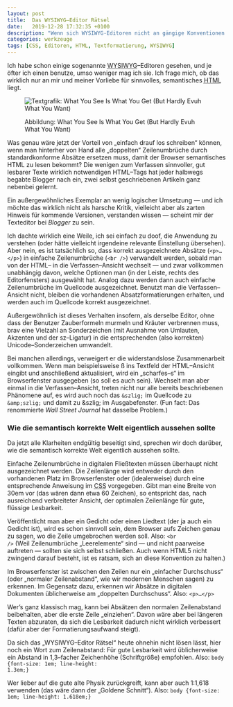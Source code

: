 ```yaml
---
layout: post
title:  Das WYSIWYG–Editor Rätsel
date:   2019-12-28 17:32:35 +0100
description: "Wenn sich WYSIWYG-Editoren nicht an gängige Konventionen halten, nützt einfache Anwendung auch wenig."
categories: werkzeuge
tags: [CSS, Editoren, HTML, Textformatierung, WYSIWYG]
---
```

Ich habe schon einige sogenannte <abbr title="What You See Is What You Get">WYSIWYG</abbr>–Editoren gesehen, und je öfter ich einen benutze, umso weniger mag ich sie. Ich frage mich, ob das wirklich nur an mir und meiner Vorliebe für sinnvolles, semantisches <abbr title="HyperText Markup Language">HTML</abbr> liegt.
<!--more-->
<figure>
<p><img src="{{site.baseurl}}/assets/images/wysiwyg.png" alt="Textgrafik: What You See Is What You Get (But Hardly Evuh What You Want)"/></p>
<figcaption>
<p>Abbildung: What You See Is What You Get (But Hardly Evuh What You Want)</p>
</figcaption>
</figure>

Was genau wäre jetzt der Vorteil von „einfach drauf los schreiben“ können, wenn man hinterher von Hand alle „doppelten“ Zeilenumbrüche durch standardkonforme Absätze ersetzen muss, damit der Browser semantisches <abbr>HTML</abbr> zu lesen bekommt? Die wenigen zum Verfassen sinnvoller, gut lesbarer Texte wirklich notwendigen <abbr>HTML</abbr>–Tags hat jeder halbwegs begabte Blogger nach ein, zwei selbst geschriebenen Artikeln ganz nebenbei gelernt.

Ein außergewöhnliches Exemplar an wenig logischer Umsetzung — und ich möchte das wirklich nicht als harsche Kritik, vielleicht aber als zarten Hinweis für kommende Versionen, verstanden wissen — scheint mir der Texteditor bei <em>Blogger</em> zu sein.

Ich dachte wirklich eine Weile, ich sei einfach zu doof, die Anwendung zu verstehen (oder hätte vielleicht irgendeine relevante Einstellung übersehen). Aber nein, es ist tatsächlich so, dass korrekt ausgezeichnete Absätze (<code>&lt;p&gt;…&lt;&#47;p&gt;</code>) in einfache Zeilenumbrüche (<code>&lt;br &#47;&gt;</code>) verwandelt werden, sobald man von der <abbr>HTML</abbr>– in die Verfassen–Ansicht wechselt — und zwar vollkommen unabhängig davon, welche Optionen man (in der Leiste, rechts des Editorfensters) ausgewählt hat. Analog dazu werden dann auch einfache Zeilenumbrüche im Quellcode ausgezeichnet. Benutzt man die Verfassen–Ansicht nicht, bleiben die vorhandenen Absatzformatierungen erhalten, und werden auch im Quellcode korrekt ausgezeichnet.

Außergewöhnlich ist dieses Verhalten insofern, als derselbe Editor, ohne dass der Benutzer Zauberformeln murmeln und Kräuter verbrennen muss, brav eine Vielzahl an Sonderzeichen (mit Ausnahme von Umlauten, Akzenten und der <abbr>sz</abbr>–Ligatur) in die entsprechenden (also korrekten) Unicode–Sonderzeichen umwandelt.

Bei manchen allerdings, verweigert er die widerstandslose Zusammenarbeit vollkommen. Wenn man beispielsweise &szlig; ins Textfeld der HTML–Ansicht eingibt und anschließend aktualisiert, wird ein „scharfes–s“ im Browserfenster ausgegeben (so soll es auch sein). Wechselt man aber einmal in die Verfassen–Ansicht, treten nicht nur alle bereits beschriebenen Phänomene auf, es wird auch noch das <code>&amp;szlig;</code> im Quellcode zu <code>&amp;amp;szlig;</code> und damit zu &amp;szlig; im Ausgabefenster. (Fun fact: Das renommierte <em>Wall Street Journal</em> hat dasselbe Problem.)

<h3>Wie die semantisch korrekte Welt eigentlich aussehen sollte</h3>

Da jetzt alle Klarheiten endgültig beseitigt sind, sprechen wir doch darüber, wie die semantisch korrekte Welt eigentlich aussehen sollte.

Einfache Zeilenumbrüche in digitalen Fließtexten müssen überhaupt nicht ausgezeichnet werden. Die Zeilenlänge wird entweder durch den vorhandenen Platz im Browserfenster oder (idealerweise) durch eine entsprechende Anweisung im <abbr title="Cascading Style Sheet">CSS</abbr> vorgegeben. Gibt man eine Breite von 30em vor (das wären dann etwa 60 Zeichen), so entspricht das, nach ausreichend verbreiteter Ansicht, der optimalen Zeilenlänge für gute, flüssige Lesbarkeit.

Veröffentlicht man aber ein Gedicht oder einen Liedtext (der ja auch ein Gedicht ist), wird es schon sinnvoll sein, dem Browser aufs Zeichen genau zu sagen, wo die Zeile umgebrochen werden soll. Also: <code>&lt;br /&gt;</code> (Weil Zeilenumbrüche „Leerelemente“ sind — und nicht paarweise auftreten — sollten sie sich selbst schließen. Auch wenn <abbr>HTML5</abbr> nicht zwingend darauf besteht, ist es ratsam, sich an diese Konvention zu halten.)

Im Browserfenster ist zwischen den Zeilen nur ein „einfacher Durchschuss“ (oder „normaler Zeilenabstand“, wie wir modernen Menschen sagen) zu erkennen. Im Gegensatz dazu, erkennen wir Absätze in digitalen Dokumenten üblicherweise am „doppelten Durchschuss“. Also: <code>&lt;p&gt;…&lt;&#47;p&gt;</code>

Wer’s ganz klassisch mag, kann bei Absätzen den normalen Zeilenabstand beibehalten, aber die erste Zeile „einziehen“. Davon wäre aber bei längeren Texten abzuraten, da sich die Lesbarkeit dadurch nicht wirklich verbessert (dafür aber der Formatierungsaufwand steigt).

Da sich das „<abbr>WYSIWYG</abbr>–Editor Rätsel“ heute ohnehin nicht lösen lässt, hier noch ein Wort zum Zeilenabstand: Für gute Lesbarkeit wird üblicherweise ein Abstand in 1,3–facher Zeichenhöhe (Schriftgröße) empfohlen. Also: <code>body &#123;font-size: 1em; line-height: 1.3em;&#125;</code>

Wer lieber auf die gute alte Physik zurückgreift, kann aber auch 1:1,618 verwenden (das wäre dann der „Goldene Schnitt“). Also: <code>body &#123;font-size: 1em; line-height: 1.618em;&#125;</code>

